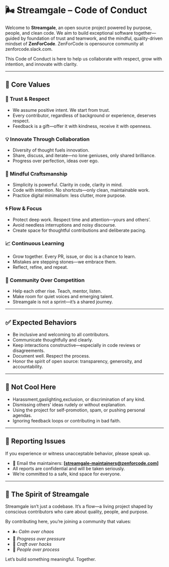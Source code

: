 # 🌬️ Streamgale – Code of Conduct

Welcome to **Streamgale**, an open source project powered by purpose, people, and clean code. We aim to build exceptional software together—guided by foundation of trust and teamwork, 
and the mindful, quality-driven mindset of **ZenForCode**. ZenForCode is opensource community at zenforcode.slack.com.

This Code of Conduct is here to help us collaborate with respect, grow with intention, and innovate with clarity.

---

## 🌟 Core Values

### 🤝 Trust & Respect 
- We assume positive intent. We start from trust.
- Every contributor, regardless of background or experience, deserves respect.
- Feedback is a gift—offer it with kindness, receive it with openness.

### 💡 Innovate Through Collaboration 
- Diversity of thought fuels innovation.
- Share, discuss, and iterate—no lone geniuses, only shared brilliance.
- Progress over perfection, ideas over ego.

### 🧘 Mindful Craftsmanship
- Simplicity is powerful. Clarity in code, clarity in mind.
- Code with intention. No shortcuts—only clean, maintainable work.
- Practice digital minimalism: less clutter, more purpose.

### 🌀 Flow & Focus
- Protect deep work. Respect time and attention—yours and others’.
- Avoid needless interruptions and noisy discourse.
- Create space for thoughtful contributions and deliberate pacing.

### 📈 Continuous Learning
- Grow together. Every PR, issue, or doc is a chance to learn.
- Mistakes are stepping stones—we embrace them.
- Reflect, refine, and repeat.

### 👥 Community Over Competition 
- Help each other rise. Teach, mentor, listen.
- Make room for quiet voices and emerging talent.
- Streamgale is not a sprint—it’s a shared journey.

---

## ✅ Expected Behaviors

- Be inclusive and welcoming to all contributors.
- Communicate thoughtfully and clearly.
- Keep interactions constructive—especially in code reviews or disagreements.
- Document well. Respect the process.
- Honor the spirit of open source: transparency, generosity, and accountability.

---

## 🚫 Not Cool Here

- Harassment,gaslighting,exclusion, or discrimination of any kind.
- Dismissing others’ ideas rudely or without explanation.
- Using the project for self-promotion, spam, or pushing personal agendas.
- Ignoring feedback loops or contributing in bad faith.

---

## 🛟 Reporting Issues

If you experience or witness unacceptable behavior, please speak up.

- 📩 Email the maintainers: **[streamgale-maintainers@zenforcode.com]**
- All reports are confidential and will be taken seriously.
- We’re committed to a safe, kind space for everyone.

---

## 🧭 The Spirit of Streamgale

Streamgale isn’t just a codebase. It’s a flow—a living project shaped by conscious contributors who care about quality, people, and purpose.

By contributing here, you’re joining a community that values:

- 🌬️ *Calm over chaos*  
- 🌊 *Progress over pressure*  
- 🧘 *Craft over hacks*  
- 🤝 *People over process*  

Let’s build something meaningful. Together.
